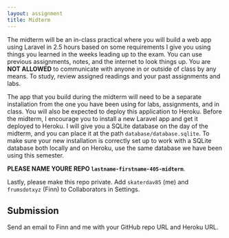 ```yaml
---
layout: assignment
title: Midterm
---
```


The midterm will be an in-class practical where you will build a web app using Laravel in 2.5 hours based on some requirements I give you using things you learned in the weeks leading up to the exam. You can use previous assignments, notes, and the internet to look things up. You are __NOT ALLOWED__ to communicate with anyone in or outside of class by any means. To study, review assigned readings and your past assignments and labs.

The app that you build during the midterm will need to be a separate installation from the one you have been using for labs, assignments, and in class. You will also be expected to deploy this application to Heroku. Before the midterm, I encourage you to install a new Laravel app and get it deployed to Heroku. I will give you a SQLite database on the day of the midterm, and you can place it at the path `database/database.sqlite`. To make sure your new installation is correctly set up to work with a SQLite database both locally and on Heroku, use the same database we have been using this semester.

__PLEASE NAME YOURE REPO `lastname-firstname-405-midterm`__.

Lastly, please make this repo private. Add `skaterdav85` (me) and `frumsdotxyz` (Finn) to Collaborators in Settings.

## Submission

Send an email to Finn and me with your GitHub repo URL and Heroku URL.
